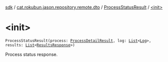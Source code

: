 [sdk](../../index.md) / [cat.rokubun.jason.repository.remote.dto](../index.md) / [ProcessStatusResult](index.md) / [&lt;init&gt;](./-init-.md)

# &lt;init&gt;

`ProcessStatusResult(process: `[`ProcessDetailResult`](../-process-detail-result/index.md)`, log: `[`List`](https://kotlinlang.org/api/latest/jvm/stdlib/kotlin.collections/-list/index.html)`<`[`Log`](../-log/index.md)`>, results: `[`List`](https://kotlinlang.org/api/latest/jvm/stdlib/kotlin.collections/-list/index.html)`<`[`ResultsResponse`](../-results-response/index.md)`>)`

Process status response.

